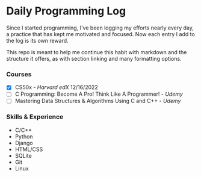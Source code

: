 # Daily Programming Log
Since I started programming, I've been logging my efforts
nearly every day, a practice that has kept me motivated
and focused. Now each entry I add to the log is its own reward.

This repo is meant to help me continue this habit with markdown
and the structure it offers, as with section linking and many
formatting options.

### Courses
- [x] CS50x - _Harvard edX_ 12/16/2022
- [ ] C Programming: Become A Pro! Think Like A Programmer! - _Udemy_
- [ ] Mastering Data Structures & Algorithms Using C and C++ - _Udemy_

### Skills & Experience
- C/C++
- Python
- Django
- HTML/CSS
- SQLite
- Git
- Linux
